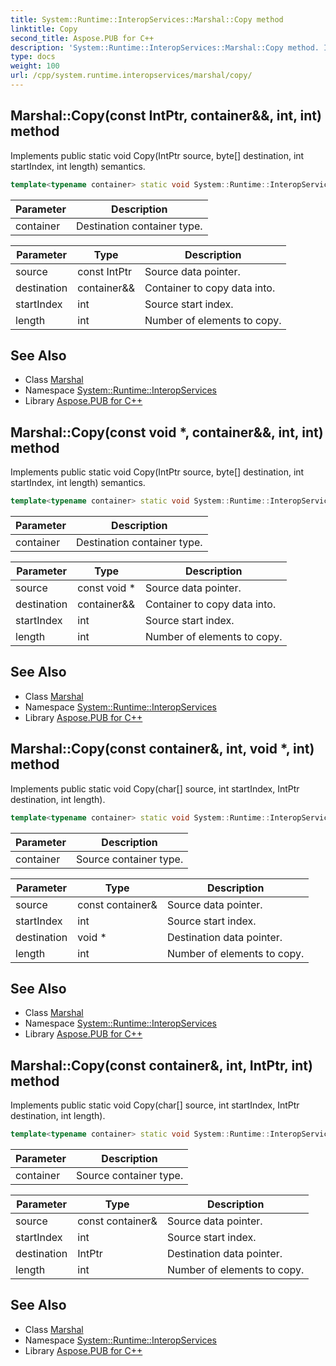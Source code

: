 ```yaml
---
title: System::Runtime::InteropServices::Marshal::Copy method
linktitle: Copy
second_title: Aspose.PUB for C++
description: 'System::Runtime::InteropServices::Marshal::Copy method. Implements public static void Copy(IntPtr source, byte[] destination, int startIndex, int length) semantics in C++.'
type: docs
weight: 100
url: /cpp/system.runtime.interopservices/marshal/copy/
---
```

## Marshal::Copy(const IntPtr, container\&&, int, int) method


Implements public static void Copy(IntPtr source, byte[] destination, int startIndex, int length) semantics.

```cpp
template<typename container> static void System::Runtime::InteropServices::Marshal::Copy(const IntPtr source, container &&destination, int startIndex, int length)
```


| Parameter | Description |
| --- | --- |
| container | Destination container type. |

| Parameter | Type | Description |
| --- | --- | --- |
| source | const IntPtr | Source data pointer. |
| destination | container\&& | Container to copy data into. |
| startIndex | int | Source start index. |
| length | int | Number of elements to copy. |

## See Also

* Class [Marshal](../)
* Namespace [System::Runtime::InteropServices](../../)
* Library [Aspose.PUB for C++](../../../)
## Marshal::Copy(const void *, container\&&, int, int) method


Implements public static void Copy(IntPtr source, byte[] destination, int startIndex, int length) semantics.

```cpp
template<typename container> static void System::Runtime::InteropServices::Marshal::Copy(const void *source, container &&destination, int startIndex, int length)
```


| Parameter | Description |
| --- | --- |
| container | Destination container type. |

| Parameter | Type | Description |
| --- | --- | --- |
| source | const void * | Source data pointer. |
| destination | container\&& | Container to copy data into. |
| startIndex | int | Source start index. |
| length | int | Number of elements to copy. |

## See Also

* Class [Marshal](../)
* Namespace [System::Runtime::InteropServices](../../)
* Library [Aspose.PUB for C++](../../../)
## Marshal::Copy(const container\&, int, void *, int) method


Implements public static void Copy(char[] source, int startIndex, IntPtr destination, int length).

```cpp
template<typename container> static void System::Runtime::InteropServices::Marshal::Copy(const container &source, int startIndex, void *destination, int length)
```


| Parameter | Description |
| --- | --- |
| container | Source container type. |

| Parameter | Type | Description |
| --- | --- | --- |
| source | const container\& | Source data pointer. |
| startIndex | int | Source start index. |
| destination | void * | Destination data pointer. |
| length | int | Number of elements to copy. |

## See Also

* Class [Marshal](../)
* Namespace [System::Runtime::InteropServices](../../)
* Library [Aspose.PUB for C++](../../../)
## Marshal::Copy(const container\&, int, IntPtr, int) method


Implements public static void Copy(char[] source, int startIndex, IntPtr destination, int length).

```cpp
template<typename container> static void System::Runtime::InteropServices::Marshal::Copy(const container &source, int startIndex, IntPtr destination, int length)
```


| Parameter | Description |
| --- | --- |
| container | Source container type. |

| Parameter | Type | Description |
| --- | --- | --- |
| source | const container\& | Source data pointer. |
| startIndex | int | Source start index. |
| destination | IntPtr | Destination data pointer. |
| length | int | Number of elements to copy. |

## See Also

* Class [Marshal](../)
* Namespace [System::Runtime::InteropServices](../../)
* Library [Aspose.PUB for C++](../../../)
